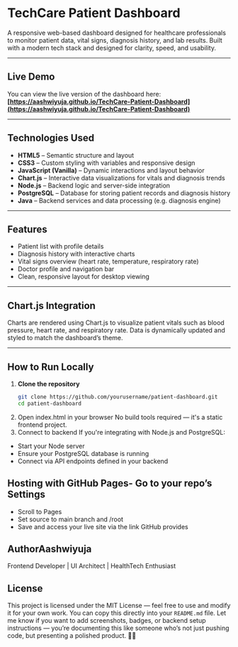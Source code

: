 # TechCare Patient Dashboard

A responsive web-based dashboard designed for healthcare professionals to monitor patient data, vital signs, diagnosis history, and lab results. Built with a modern tech stack and designed for clarity, speed, and usability.

---

## Live Demo

You can view the live version of the dashboard here:  
**[https://aashwiyuja.github.io/TechCare-Patient-Dashboard](https://aashwiyuja.github.io/TechCare-Patient-Dashboard)**  

---

## Technologies Used

- **HTML5** – Semantic structure and layout
- **CSS3** – Custom styling with variables and responsive design
- **JavaScript (Vanilla)** – Dynamic interactions and layout behavior
- **Chart.js** – Interactive data visualizations for vitals and diagnosis trends
- **Node.js** – Backend logic and server-side integration
- **PostgreSQL** – Database for storing patient records and diagnosis history
- **Java** – Backend services and data processing (e.g. diagnosis engine)

---

## Features

- Patient list with profile details
- Diagnosis history with interactive charts
- Vital signs overview (heart rate, temperature, respiratory rate)
- Doctor profile and navigation bar
- Clean, responsive layout for desktop viewing

---

## Chart.js Integration

Charts are rendered using Chart.js to visualize patient vitals such as blood pressure, heart rate, and respiratory rate. Data is dynamically updated and styled to match the dashboard’s theme.

---

##  How to Run Locally

1. **Clone the repository**
   ```bash
   git clone https://github.com/yourusername/patient-dashboard.git
   cd patient-dashboard
2. Open index.html in your browser No build tools required — it's a static frontend project.
3. Connect to backend If you're integrating with Node.js and PostgreSQL:
  - Start your Node server
  - Ensure your PostgreSQL database is running
  - Connect via API endpoints defined in your backend

## Hosting with GitHub Pages- Go to your repo’s Settings

- Scroll to Pages
- Set source to main branch and /root
- Save and access your live site via the link GitHub provides

## AuthorAashwiyuja
Frontend Developer | UI Architect | HealthTech Enthusiast

## License
This project is licensed under the MIT License — feel free to use and modify it for your own work.
You can copy this directly into your `README.md` file. Let me know if you want to add screenshots, badges, or backend setup instructions — you’re documenting this like someone who’s not just pushing code, but presenting a polished product.


